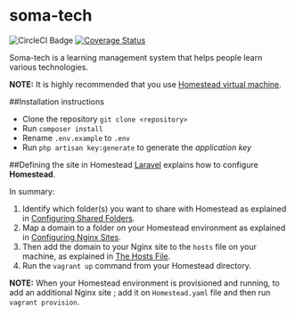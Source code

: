 # soma-tech
![CircleCI Badge](https://circleci.com/gh/andela-sachungo/soma-tech.svg?style=shield&circle-token=eab6015ece8c084d689495dcbbf2bd5bd22c50cb)
[![Coverage Status](https://coveralls.io/repos/andela-sachungo/soma-tech/badge.svg?branch=master&service=github)](https://coveralls.io/github/andela-sachungo/soma-tech?branch=master)

Soma-tech is a learning management system that helps people learn various technologies.

**NOTE:** It is highly recommended that you use [Homestead virtual machine](http://laravel.com/docs/5.1/homestead).

##Installation instructions
* Clone the repository `git clone <repository>`
*  Run `composer install`
* Rename `.env.example`  to `.env`
* Run `php artisan key:generate` to generate the *application key*

##Defining the site in Homestead
[Laravel](http://laravel.com/docs/5.1/homestead#connecting-via-ssh) explains how to configure **Homestead**.

In summary:

 1. Identify which folder(s) you want to share with Homestead as
    explained in [Configuring Shared Folders](http://laravel.com/docs/5.1/homestead#configuring-homestead).
 2. Map a domain to a folder on your Homestead environment as explained in [Configuring Nginx Sites](http://laravel.com/docs/5.1/homestead#configuring-homestead).
 3. Then add the domain to your Nginx site to the `hosts` file on your machine, as explained in [The Hosts File](http://laravel.com/docs/5.1/homestead#configuring-homestead).
 4. Run the `vagrant up` command from your Homestead directory.

**NOTE:** When your Homestead environment is provisioned and running, to add an additional Nginx site ; add it on `Homestead.yaml` file and then run `vagrant provision`.
